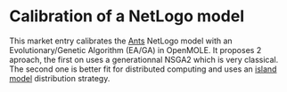# Calibration of a NetLogo model

This market entry calibrates the [Ants](http://ccl.northwestern.edu/netlogo/models/Ants) NetLogo model with an Evolutionary/Genetic Algorithm (EA/GA) in OpenMOLE. It proposes 2 aproach, the first on uses a generationnal NSGA2 which is very classical. The second one is better fit for distributed computing and uses an [island model](http://www.gustafsonresearch.com/thesis_html/node105.html) distribution strategy.
